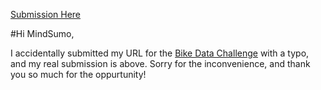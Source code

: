 [Submission Here](https://jsteckling56783.github.io/bike-data-mindsumo/)


#Hi MindSumo,

I accidentally submitted my URL for the [Bike Data Challenge](https://www.mindsumo.com/contests/bikeshare-data) with a typo, and my real submission is above. Sorry for the inconvenience, and thank you so much for the oppurtunity!




<!--BikeDataApp

This project was generated with [Angular CLI](https://github.com/angular/angular-cli) version 7.0.2.

 Development server

Run `ng serve` for a dev server. Navigate to `http://localhost:4200/`. The app will automatically reload if you change any of the source files.

 Code scaffolding

Run `ng generate component component-name` to generate a new component. You can also use `ng generate directive|pipe|service|class|guard|interface|enum|module`.

Build

Run `ng build` to build the project. The build artifacts will be stored in the `dist/` directory. Use the `--prod` flag for a production build.

## Running unit tests

Run `ng test` to execute the unit tests via [Karma](https://karma-runner.github.io).

## Running end-to-end tests

Run `ng e2e` to execute the end-to-end tests via [Protractor](http://www.protractortest.org/).

## Further help

To get more help on the Angular CLI use `ng help` or go check out the [Angular CLI README](https://github.com/angular/angular-cli/blob/master/README.md). -->
